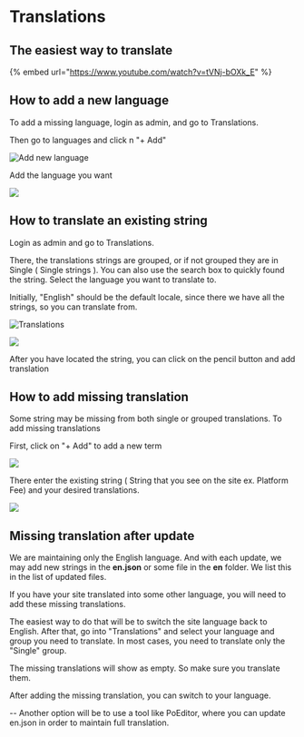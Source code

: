 # Translations

## The easiest way to translate

{% embed url="https://www.youtube.com/watch?v=tVNj-bOXk_E" %}

## How to add a new language

To add a missing language, login as admin, and go to Translations.

Then go to languages and click n "+ Add"

![Add new language](https://i.imgur.com/MjCXlQs.png)

Add the language you want

![](https://i.imgur.com/DgQo69W.png)

## How to translate an existing string

Login as admin and go to Translations.

There, the translations strings are grouped, or if not grouped they are in Single ( Single strings ). You can also use the search box to quickly found the string. Select the language you want to translate to.

Initially, "English" should be the default locale, since there we have all the strings, so you can translate from.

![Translations](https://i.imgur.com/J9ETvom.png)

![](https://i.imgur.com/Zhs6Wc3.png)

After you have located the string, you can click on the pencil button and add translation

## How to add missing translation

Some string may be missing from both single or grouped translations. To add missing translations

First, click on "+ Add" to add a new term

![](https://i.imgur.com/naRDxDS.png)

There enter the existing string ( String that you see on the site ex. Platform Fee) and your desired translations.

![](https://i.imgur.com/zaB7LVU.png)

## Missing translation after update

We are maintaining only the English language. And with each update, we may add new strings in the **en.json** or some file in the **en** folder. We list this in the list of updated files.

If you have your site translated into some other language, you will need to add these missing translations.

The easiest way to do that will be to switch the site language back to English. After that, go into "Translations" and select your language and group you need to translate. In most cases, you need to translate only the "Single" group.

The missing translations will show as empty. So make sure you translate them.

After adding the missing translation, you can switch to your language.

\-- Another option will be to use a tool like PoEditor, where you can update en.json in order to maintain full translation.
